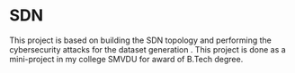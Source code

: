 # SDN
This project is based on building the SDN topology and performing the cybersecurity attacks for the dataset generation .
This project is done as a mini-project in my college SMVDU for award of B.Tech degree.
